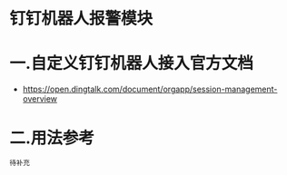 # 钉钉机器人报警模块

# 一.自定义钉钉机器人接入官方文档
+ https://open.dingtalk.com/document/orgapp/session-management-overview

# 二.用法参考
```go
待补充
```

